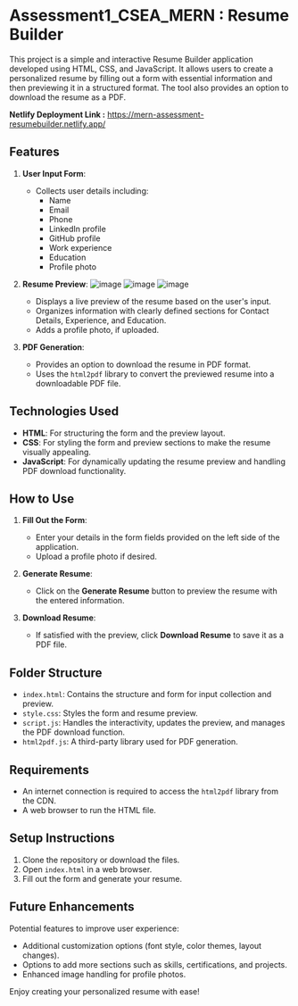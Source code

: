 # Assessment1_CSEA_MERN : Resume Builder
This project is a simple and interactive Resume Builder application developed using HTML, CSS, and JavaScript. It allows users to create a personalized resume by filling out a form with essential information and then previewing it in a structured format. The tool also provides an option to download the resume as a PDF.

**Netlify Deployment Link :** https://mern-assessment-resumebuilder.netlify.app/

## Features

1. **User Input Form**:
   - Collects user details including:
     - Name
     - Email
     - Phone
     - LinkedIn profile
     - GitHub profile
     - Work experience
     - Education
     - Profile photo

2. **Resume Preview**:
   ![image](https://github.com/user-attachments/assets/7d34a645-d94e-4a65-b68d-8a76ec4fb1ec)
   ![image](https://github.com/user-attachments/assets/53f5d97f-9c2a-404f-888f-3b0669845ee3)
   ![image](https://github.com/user-attachments/assets/e1ecd4ef-a292-4df5-888f-0ceab4e147a6)
   - Displays a live preview of the resume based on the user's input.
   - Organizes information with clearly defined sections for Contact Details, Experience, and Education.
   - Adds a profile photo, if uploaded.

4. **PDF Generation**:
   - Provides an option to download the resume in PDF format.
   - Uses the `html2pdf` library to convert the previewed resume into a downloadable PDF file.

## Technologies Used

- **HTML**: For structuring the form and the preview layout.
- **CSS**: For styling the form and preview sections to make the resume visually appealing.
- **JavaScript**: For dynamically updating the resume preview and handling PDF download functionality.

## How to Use

1. **Fill Out the Form**:
   - Enter your details in the form fields provided on the left side of the application.
   - Upload a profile photo if desired.

2. **Generate Resume**:
   - Click on the **Generate Resume** button to preview the resume with the entered information.

3. **Download Resume**:
   - If satisfied with the preview, click **Download Resume** to save it as a PDF file.

## Folder Structure

- `index.html`: Contains the structure and form for input collection and preview.
- `style.css`: Styles the form and resume preview.
- `script.js`: Handles the interactivity, updates the preview, and manages the PDF download function.
- `html2pdf.js`: A third-party library used for PDF generation.

## Requirements

- An internet connection is required to access the `html2pdf` library from the CDN.
- A web browser to run the HTML file.

## Setup Instructions

1. Clone the repository or download the files.
2. Open `index.html` in a web browser.
3. Fill out the form and generate your resume. 

## Future Enhancements

Potential features to improve user experience:
- Additional customization options (font style, color themes, layout changes).
- Options to add more sections such as skills, certifications, and projects.
- Enhanced image handling for profile photos.

Enjoy creating your personalized resume with ease!
